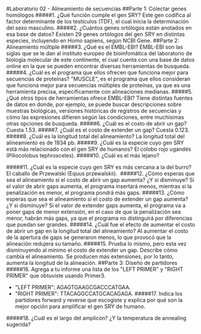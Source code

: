 #Laboratorio 02 - Alineamiento de secuencias
##Parte 1: Colectar genes homólogos 
#####1. ¿Qué función cumple el gen SRY?
Este gen codifica al factor determinante de los testículos (TDF), el cual inicia la determinación del sexo masculino.
#####2. ¿Cuántos genes ortólogos están anotados en esa base de datos?
Existen 29 genes ortólogos del gen SRY en distintas especies, incluyendo en Homo sapiens, según NCBI Gene.
##Parte 2: Alineamiento múltiple 
#####3. ¿Qué es el EMBL-EBI?
EMBL-EBI son las siglas que se le dan al instituto europeo de bioinfomática del laboratorio de biología molecular de este continente, el cual cuenta con una base de datos online en la que se pueden encontrar diversas herramientas de busqueda.
#####4. ¿Cuál es el programa que ellos ofrecen que funciona mejor para secuencias de proteínas?
"MUSCLE", es el programa que ellos consideran que funciona mejor para secuencias múltiples de proteínas, ya que es una herramienta precisa, específicamente con alineaciones medianas.
#####5. ¿Qué otros tipos de herramientas ofrece EMBL-EBI? 
Tiene distintas fuentes de datos en donde, por ejemplo, se puede buscar descripciones sobre muestras biológicas, versiones históricas de registros de secuencias y cómo las expresiones difieren según las condiciones, entre muchísimas otras opciones de busqueda.
#####6. ¿Cuál es el costo de abrir un gap?
Cuesta 1.53.
#####7. ¿Cuál es el costo de extender un gap?
Cuesta 0.123.
#####8. ¿Cuál es la longitud total del alineamiento?
La longitud total del alineamiento es de 1934 pb.
#####9. ¿Cuál es la especie cuyo gen SRY está más relacionado con el gen SRY de humanos?
El colobo rojo ugandés (Piliocolobus tephrosceles).
#####10. ¿Cuál es el más lejano?

#####11. ¿Cuál es la especie cuyo gen SRY es más cercana a la del burro?
El caballo de Przewalski (Equus przewalskii). ​​
#####12. ¿Cómo esperas que sea el alineamiento si el costo de abrir un gap aumenta? ¿Y si disminuye?
Si el valor de abrir gaps aumenta, el programa insertará menos, mientras si la penalización es menor, el programa pondrá más gaps.
#####13. ¿Cómo esperas que sea el alineamiento si el costo de extender un gap aumenta? ¿Y si disminuye?
Si el valor de extender gaps aumenta, el programa va a poner gaps de menor extensión, en el caso de que la penalización sea menor, habrán más gaps, ya que el programa no distinguirá por diferencias que puedan ser grandes.
#####14. ¿Cuál fue el efecto de aumentar el costo de abrir un gap en la longitud total del alineamiento?
Al aumentar el costo de la apertura de gaps se generaron menos, lo que provocó que la alineación redujera su tamaño.
#####15. Prueba lo mismo, pero esta vez disminuyendo al mínimo el costo de extender un gap. Describe cómo cambia el alineamiento.
Se producen más extensiones, por lo tanto, aumenta la longitud de la alineación.
##Parte 3: Diseño de partidores
#####16. Agrega a tu informe una lista de los "LEFT PRIMER" y "RIGHT PRIMER" que obtuviste usando Primer3.
- "LEFT PRIMER": AGAGTGAAGCGACCCATGAA.
- "RIGHT PRIMER": TTACAGGCCATGCACAGAGA.
#####17. Indica los partidores forward y reverse que escogiste y explica por qué son la mejor opción para amplificar el gen SRY de humano. 

#####18. ¿Cuál es el largo del amplicón? ¿Y la temperatura de annealing sugerida?

 

 

 

 